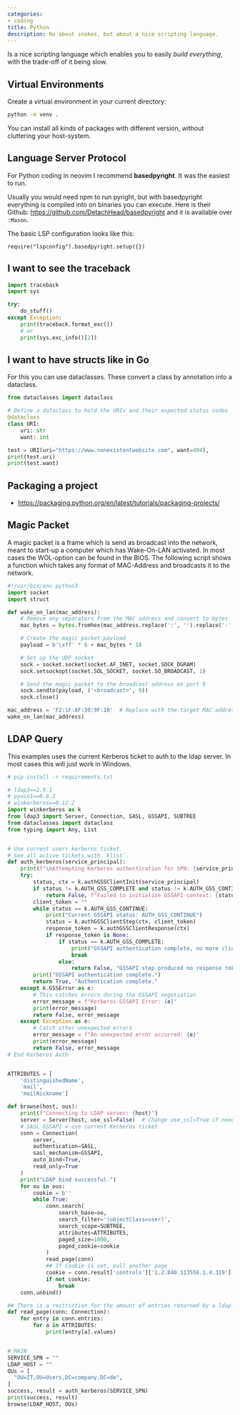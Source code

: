 ```yaml
---
categories:
- coding
title: Python
description: No about snakes, but about a nice scripting language.
---
```


Is a nice scripting language which enables you to easily _build everything_, with the trade-off of it being slow.

## Virtual Environments
Create a virtual environment in your current directory:
```bash
python -m venv .
```
You can install all kinds of packages with different version, without cluttering your host-system.

## Language Server Protocol
For Python coding in neovim I recommend **basedpyright**. It was the easiest to run.

Usually you would need npm to run pyright, but with basedpyright everything is compiled into on binaries you can execute.
Here is their Github: https://github.com/DetachHead/basedpyright and it is available over `:Mason`.

The basic LSP configuration looks like this:
```
require("lspconfig").basedpyright.setup({})
```

## I want to see the traceback 

``` python
import traceback
import sys

try:
    do_stuff()
except Exception:
    print(traceback.format_exc())
    # or
    print(sys.exc_info()[2])
```

## I want to have structs like in Go
For this you can use dataclasses. These convert a class by annotation into a dataclass.
```python
from dataclasses import dataclass

# Define a dataclass to hold the URIs and their expected status codes
@dataclass
class URI:
    uri: str
    want: int

test = URI(uri="https://www.nonexistentwebsite.com", want=404),
print(test.uri)
print(test.want)

```
## Packaging a project

- https://packaging.python.org/en/latest/tutorials/packaging-projects/

## Magic Packet
A magic packet is a frame which is send as broadcast into the network,
meant to start-up a computer which has Wake-On-LAN activated.
In most cases the WOL-option can be found in the BIOS.
The following script shows a function which takes any format of MAC-Address and broadcasts it to the network.
```python
#!/usr/bin/env python3
import socket
import struct

def wake_on_lan(mac_address):
    # Remove any separators from the MAC address and convert to bytes
    mac_bytes = bytes.fromhex(mac_address.replace(':', '').replace('-', ''))

    # Create the magic packet payload
    payload = b'\xff' * 6 + mac_bytes * 16

    # Set up the UDP socket
    sock = socket.socket(socket.AF_INET, socket.SOCK_DGRAM)
    sock.setsockopt(socket.SOL_SOCKET, socket.SO_BROADCAST, 1)

    # Send the magic packet to the broadcast address on port 9
    sock.sendto(payload, ('<broadcast>', 9))
    sock.close()

mac_address = 'F2:1F:AF:30:9F:10'  # Replace with the target MAC address
wake_on_lan(mac_address)
```

## LDAP Query
This examples uses the current Kerberos ticket to auth to the ldap server.
In most cases this will just work in Windows.
```python
# pip install -r requirements.txt

# ldap3==2.9.1
# pyasn1==0.6.1
# winkerberos==0.12.2
import winkerberos as k
from ldap3 import Server, Connection, SASL, GSSAPI, SUBTREE
from dataclasses import dataclass
from typing import Any, List


# Use current users kerberos ticket.
# See all active tickets with `klist`.
def auth_kerberos(service_principal):
    print(f"\nAttempting Kerberos authentication for SPN: {service_principal}")
    try:
        status, ctx = k.authGSSClientInit(service_principal)
        if status != k.AUTH_GSS_COMPLETE and status != k.AUTH_GSS_CONTINUE:
            return False, f"Failed to initialize GSSAPI context: {status}"
        client_token = ""
        while status == k.AUTH_GSS_CONTINUE:
            print("Current GSSAPI status: AUTH_GSS_CONTINUE")
            status = k.authGSSClientStep(ctx, client_token)
            response_token = k.authGSSClientResponse(ctx)
            if response_token is None:
                if status == k.AUTH_GSS_COMPLETE:
                    print("GSSAPI authentication complete, no more client response needed.")
                    break
                else:
                    return False, "GSSAPI step produced no response token."
        print("GSSAPI authentication complete.")
        return True, "Authentication complete."
    except k.GSSError as e:
        # This catches errors during the GSSAPI negotiation
        error_message = f"Kerberos GSSAPI Error: {e}"
        print(error_message)
        return False, error_message
    except Exception as e:
        # Catch other unexpected errors
        error_message = f"An unexpected error occurred: {e}"
        print(error_message)
        return False, error_message
# End Kerberos Auth


ATTRIBUTES = [
    'distinguishedName',
    'mail',
    'mailNickname']

def browse(host, ous):
    print(f"Connecting to LDAP server: {host}")
    server = Server(host, use_ssl=False)  # Change use_ssl=True if needed
    # SASL GSSAPI = use current Kerberos ticket
    conn = Connection(
        server,
        authentication=SASL,
        sasl_mechanism=GSSAPI,
        auto_bind=True,
        read_only=True
    )
    print("LDAP bind successful.")
    for ou in ous:
        cookie = b''
        while True:
            conn.search(
                search_base=ou,
                search_filter='(objectClass=user)',
                search_scope=SUBTREE,
                attributes=ATTRIBUTES,
                paged_size=1000,
                paged_cookie=cookie
            )
            read_page(conn)
            ## If Cookie is set, pull another page
            cookie = conn.result['controls']['1.2.840.113556.1.4.319']['value']['cookie']
            if not cookie:
                break
    conn.unbind()

## There is a restriction for the amount of entries returned by a ldap-request
def read_page(conn: Connection):
    for entry in conn.entries:
        for a in ATTRIBUTES:
            print(entry[a].values)


# MAIN
SERVICE_SPN = ""
LDAP_HOST = ""
OUs = [
  "OU=IT,OU=Users,DC=company,DC=de",
]
success, result = auth_kerberos(SERVICE_SPN)
print(success, result)
browse(LDAP_HOST, OUs)
```


